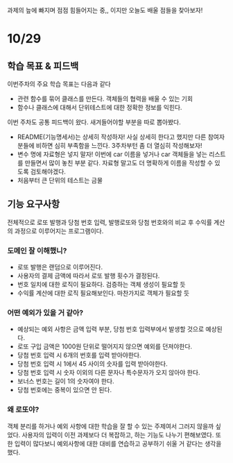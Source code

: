 <p>과제의 늪에 빠지며 점점 힘들어지는 중,, 이지만 오늘도 배울 점들을 찾아보자!</p>
<h1 id="1029">10/29</h1>
<h2 id="학습-목표--피드백">학습 목표 &amp; 피드백</h2>
<p>이번주차의 주요 학습 목표는 다음과 같다</p>
<ul>
<li>관련 함수를 묶어 클래스를 만든다. 객체들의 협력을 배울 수 있는 기회</li>
<li>함수나 클래스에 대해서 단위테스트에 대한 정확한 정보를 익힌다.</li>
</ul>
<p>이번 주차도 공통 피드백이 왔다. 새겨들어야할 부분을 따로 뽑아봤다.</p>
<ul>
<li>README(기능명세서)는 상세히 작성하자!
사실 상세히 한다고 했지만 다른 참여자 분들에 비하면 심히  부족함을 느낀다. 3주차부턴 좀 더 열심히 작성해보자!</li>
<li>변수 명에 자료형은 넣지 말자!
이번에 car 이름을 넣거나 car 객체들을 넣는 리스트를 만들면서 많이 놓친 부분 같다. 자료형 말고도 더 명확하게 이름을 작성할 수 있도록 검토해야겠다.</li>
<li>처음부터 큰 단위의 테스트는 금물</li>
</ul>
<h2 id="기능-요구사항">기능 요구사항</h2>
<p>전체적으로 로또 발행과 당첨 번호 입력, 발행로또와 당첨 번호와의 비교 후 수익률 계산의 과정으로 이루어지는 프로그램이다.</p>
<h3 id="도메인-잘-이해했니">도메인 잘 이해했니?</h3>
<ul>
<li>로또 발행은 랜덤으로 이루어진다.</li>
<li>사용자의 결제 금액에 따라서 로또 발행 횟수가 결정된다.</li>
<li>번호 일치에 대한 로직이 필요하다. 검증하는 객체 생성이 필요할 듯</li>
<li>수익률 계산에 대한 로직 필요해보인다. 마찬가지로 객체가 필요할 듯</li>
</ul>
<h3 id="어떤-예외가-있을-거-같아">어떤 예외가 있을 거 같아?</h3>
<ul>
<li>예상되는 예외 사항은 금액 입력 부분, 당첨 번호 입력부에서 발생할 것으로 예상된다.</li>
<li>로또 구입 금액은 1000원 단위로 떨어지지 않으면 예외를 던져야한다.</li>
<li>당첨 번호 입력 시 6개의 번호를 입력 받아야한다.</li>
<li>당첨 번호 입력 시 1에서 45 사이의 숫자를 입력 받아야한다.</li>
<li>당첨 번호 입력 시 숫자 이외의 다른 문자나 특수문자가 오지 않아야 한다.</li>
<li>보너스 번호는 길이 1의 숫자여야 한다.</li>
<li>당첨 번호에는 중복이 있으면 안 된다.</li>
</ul>
<h3 id="왜-로또야">왜 로또야?</h3>
<p>객체 분리를 하거나 예외 사항에 대한 학습을 잘 할 수 있는 주제여서 그러지 않을까 싶었다.
사용자의 입력이 이전 과제보다 더 복잡하고, 하는 기능도 나누기 편해보였다. 또한 입력이 많다보니 예외사항에 대한 대비를 연습하고 공부하기 쉬울 거 같다는 생각을 했다.</p>